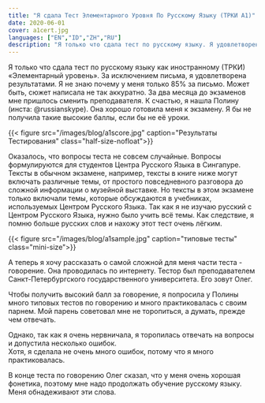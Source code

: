 ```yaml
---
title: "Я сдала Тест Элементарного Уровня По Русскому Языку (ТРКИ А1)"
date: 2020-06-01
cover: a1cert.jpg
languages: ["EN","ID","ZH","RU"]
description: "Я только что сдала тест по русскому языку. Я удовлетворена результатами. За два месяца до экзаменов..."
---
```


Я только что сдала тест по русскому языку как иностранному (ТРКИ) «Элементарный уровень». 
За исключением письма, я удовлетворена результатами. Я не знаю почему у меня только 
85% за письмо. Может быть, сюжет написала не так аккуратно. 
За два месяца до экзаменов мне пришлось сменить преподавателя. К счастью, я нашла Полину (инста: @russianskype). 
Она хорошо готовила меня к экзамену. Я бы не получила такие высокие баллы, если бы не её уроки. 

{{< figure src="/images/blog/a1score.jpg" caption="Результаты Тестирования" class="half-size-nofloat">}}

Оказалось, что вопросы теста не совсем случайные. Вопросы формулируются для студентов 
Центра Русского Языка в Сингапуре. Тексты в обычном экзамене, например, тексты в книге ниже 
могут включать различные темы, 
от простого повседневного разговора до сложной информации о музейной выставке. 
Но тексты в этом экзамене только включали темы, 
которые обсуждаются в учебниках, используемых Центром Русского Языка.
Так как я не изучаю русский с Центром Русского Языка, нужно было учить всё темы. Как следствие, 
я помню больше русских слов и нахожу этот тест очень лёгким. 

{{< figure src="/images/blog/a1sample.jpg" caption="типовые тесты" class="mini-size">}}

А теперь я хочу рассказать о самой сложной для меня части теста - говорение.
Она проводилась по интернету. Тестор был преподавателем Санкт-Петербургского государственного университета.
Его зовут Олег. 

Чтобы получить высокий балл за говорение, я попросила у Полины много типовых тестов по говорению и 
много практиковалась с своим парнем. Мой парень советовал мне не торопиться, а думать, 
прежде чем отвечать.

Однако, так как я очень нервничала, я торопилась отвечать на вопросы и допустила несколько ошибок.  
Хотя, я сделала не очень много ошибок, потому что я много практиковалась.

В конце теста по говорению Олег сказал, что у меня очень хорошая фонетика, поэтому 
мне надо продолжать обучение русскому языку. Меня обнадеживают эти слова. 

